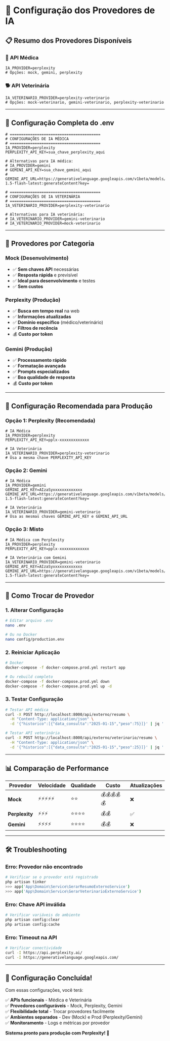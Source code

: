 # 🔧 Configuração dos Provedores de IA

## 📋 **Resumo dos Provedores Disponíveis**

### 🏥 **API Médica**
```env
IA_PROVIDER=perplexity
# Opções: mock, gemini, perplexity
```

### 🐕 **API Veterinária**
```env
IA_VETERINARIO_PROVIDER=perplexity-veterinario
# Opções: mock-veterinario, gemini-veterinario, perplexity-veterinario
```

---

## 🔑 **Configuração Completa do .env**

```env
# ========================================
# CONFIGURAÇÕES DE IA MÉDICA
# ========================================
IA_PROVIDER=perplexity
PERPLEXITY_API_KEY=sua_chave_perplexity_aqui

# Alternativas para IA médica:
# IA_PROVIDER=gemini
# GEMINI_API_KEY=sua_chave_gemini_aqui
# GEMINI_API_URL=https://generativelanguage.googleapis.com/v1beta/models/gemini-1.5-flash-latest:generateContent?key=

# ========================================
# CONFIGURAÇÕES DE IA VETERINÁRIA
# ========================================
IA_VETERINARIO_PROVIDER=perplexity-veterinario

# Alternativas para IA veterinária:
# IA_VETERINARIO_PROVIDER=gemini-veterinario
# IA_VETERINARIO_PROVIDER=mock-veterinario
```

---

## 🎯 **Provedores por Categoria**

### **Mock (Desenvolvimento)**
- ✅ **Sem chaves API** necessárias
- ✅ **Resposta rápida** e previsível
- ✅ **Ideal para desenvolvimento** e testes
- ✅ **Sem custos**

### **Perplexity (Produção)**
- ✅ **Busca em tempo real** na web
- ✅ **Informações atualizadas**
- ✅ **Domínio específico** (médico/veterinário)
- ✅ **Filtros de recência**
- 💰 **Custo por token**

### **Gemini (Produção)**
- ✅ **Processamento rápido**
- ✅ **Formatação avançada**
- ✅ **Prompts especializados**
- ✅ **Boa qualidade de resposta**
- 💰 **Custo por token**

---

## 🚀 **Configuração Recomendada para Produção**

### **Opção 1: Perplexity (Recomendada)**
```env
# IA Médica
IA_PROVIDER=perplexity
PERPLEXITY_API_KEY=pplx-xxxxxxxxxxxxx

# IA Veterinária
IA_VETERINARIO_PROVIDER=perplexity-veterinario
# Usa a mesma chave PERPLEXITY_API_KEY
```

### **Opção 2: Gemini**
```env
# IA Médica
IA_PROVIDER=gemini
GEMINI_API_KEY=AIzaSyxxxxxxxxxxxxx
GEMINI_API_URL=https://generativelanguage.googleapis.com/v1beta/models/gemini-1.5-flash-latest:generateContent?key=

# IA Veterinária
IA_VETERINARIO_PROVIDER=gemini-veterinario
# Usa as mesmas chaves GEMINI_API_KEY e GEMINI_API_URL
```

### **Opção 3: Misto**
```env
# IA Médica com Perplexity
IA_PROVIDER=perplexity
PERPLEXITY_API_KEY=pplx-xxxxxxxxxxxxx

# IA Veterinária com Gemini
IA_VETERINARIO_PROVIDER=gemini-veterinario
GEMINI_API_KEY=AIzaSyxxxxxxxxxxxxx
GEMINI_API_URL=https://generativelanguage.googleapis.com/v1beta/models/gemini-1.5-flash-latest:generateContent?key=
```

---

## 🔄 **Como Trocar de Provedor**

### 1. **Alterar Configuração**
```bash
# Editar arquivo .env
nano .env

# Ou no Docker
nano config/production.env
```

### 2. **Reiniciar Aplicação**
```bash
# Docker
docker-compose -f docker-compose.prod.yml restart app

# Ou rebuild completo
docker-compose -f docker-compose.prod.yml down
docker-compose -f docker-compose.prod.yml up -d
```

### 3. **Testar Configuração**
```bash
# Testar API médica
curl -X POST http://localhost:8000/api/externo/resumo \
  -H "Content-Type: application/json" \
  -d '{"historico":[{"data_consulta":"2025-01-15","peso":75}]}' | jq '.provedor'

# Testar API veterinária
curl -X POST http://localhost:8000/api/externo/veterinario/resumo \
  -H "Content-Type: application/json" \
  -d '{"historico":[{"data_consulta":"2025-01-15","peso":25}]}' | jq '.provedor'
```

---

## 📊 **Comparação de Performance**

| Provedor | Velocidade | Qualidade | Custo | Atualizações |
|----------|------------|-----------|-------|--------------|
| **Mock** | ⚡⚡⚡⚡⚡ | ⭐⭐ | 💰💰💰💰💰 | ❌ |
| **Perplexity** | ⚡⚡⚡ | ⭐⭐⭐⭐ | 💰💰 | ✅ |
| **Gemini** | ⚡⚡⚡⚡ | ⭐⭐⭐⭐ | 💰💰 | ❌ |

---

## 🛠️ **Troubleshooting**

### **Erro: Provedor não encontrado**
```bash
# Verificar se o provedor está registrado
php artisan tinker
>>> app('App\Domain\Service\GerarResumoExternoService')
>>> app('App\Domain\Service\GerarVeterinarioExternoService')
```

### **Erro: Chave API inválida**
```bash
# Verificar variáveis de ambiente
php artisan config:clear
php artisan config:cache
```

### **Erro: Timeout na API**
```bash
# Verificar conectividade
curl -I https://api.perplexity.ai/
curl -I https://generativelanguage.googleapis.com/
```

---

## 🎉 **Configuração Concluída!**

Com essas configurações, você terá:

✅ **APIs funcionais** - Médica e Veterinária  
✅ **Provedores configuráveis** - Mock, Perplexity, Gemini  
✅ **Flexibilidade total** - Trocar provedores facilmente  
✅ **Ambientes separados** - Dev (Mock) e Prod (Perplexity/Gemini)  
✅ **Monitoramento** - Logs e métricas por provedor  

**Sistema pronto para produção com Perplexity! 🚀**




